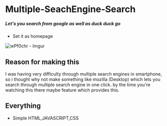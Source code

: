 # Multiple-SeachEngine-Search

##### Let's you search from google as well as duck duck go 

- Set it as homepage

![wPf0chr - Imgur](https://user-images.githubusercontent.com/54467382/88280634-025f0400-cc9b-11ea-906e-f237888a964e.gif)

## Reason for making this

I was having very difficulty through multiple search engines in smartphone, so i thought why not make something like mozilla (Desktop) which lets you search through multiple search engine in one click. by the time you're watching this there maybe feature which provides this.

## Everything

- Simple HTML,JAVASCRIPT,CSS


